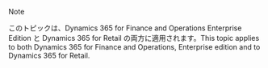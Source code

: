 > [!NOTE]
> <span data-ttu-id="03d22-101">このトピックは、Dynamics 365 for Finance and Operations Enterprise Edition と Dynamics 365 for Retail の両方に適用されます。</span><span class="sxs-lookup"><span data-stu-id="03d22-101">This topic applies to both Dynamics 365 for Finance and Operations, Enterprise edition and to Dynamics 365 for Retail.</span></span> 